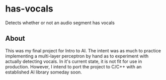 has-vocals
==========

Detects whether or not an audio segment has vocals

About
-----
This was my final project for Intro to AI. 
The intent was as much to practice implementing a multi-layer perceptron
by hand as to experiment with actually detecting vocals.
In it's current state, it is not fit for use in production. 
However, I intend to port the project to C/C++ with an established AI library 
someday soon.
